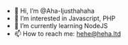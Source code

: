 - 👋 Hi, I’m @Aha-Ijusthahaha
- 👀 I’m interested in Javascript, PHP
- 🌱 I’m currently learning NodeJS
- 📫 How to reach me: hehe@heha.ltd

<!---
Aha-Ijusthahaha/Aha-Ijusthahaha is a ✨ special ✨ repository because its `README.md` (this file) appears on your GitHub profile.
You can click the Preview link to take a look at your changes.
--->
